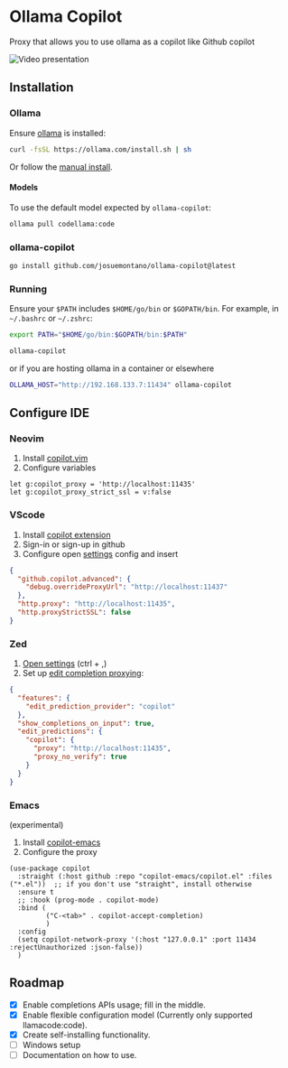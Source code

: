 # Ollama Copilot

Proxy that allows you to use ollama as a copilot like Github copilot

![Video presentation](presentation.gif)

## Installation

### Ollama

Ensure [ollama](https://ollama.com/download/linux) is installed:

```bash
curl -fsSL https://ollama.com/install.sh | sh
```

Or follow the [manual install](https://github.com/ollama/ollama/blob/main/docs/linux.md#manual-install).

#### Models

To use the default model expected by `ollama-copilot`:

```bash
ollama pull codellama:code
```

### ollama-copilot

```bash
go install github.com/josuemontano/ollama-copilot@latest
```

### Running

Ensure your `$PATH` includes `$HOME/go/bin` or `$GOPATH/bin`.
For example, in `~/.bashrc` or `~/.zshrc`:

```bash
export PATH="$HOME/go/bin:$GOPATH/bin:$PATH"
```

```bash
ollama-copilot
```

or if you are hosting ollama in a container or elsewhere

```bash
OLLAMA_HOST="http://192.168.133.7:11434" ollama-copilot
```

## Configure IDE

### Neovim

1. Install [copilot.vim](https://github.com/github/copilot.vim)
1. Configure variables

```vim
let g:copilot_proxy = 'http://localhost:11435'
let g:copilot_proxy_strict_ssl = v:false
```

### VScode

1. Install [copilot extension](https://marketplace.visualstudio.com/items?itemName=GitHub.copilot)
1. Sign-in or sign-up in github
1. Configure open [settings](https://code.visualstudio.com/docs/getstarted/settings) config and insert

```json
{
  "github.copilot.advanced": {
    "debug.overrideProxyUrl": "http://localhost:11437"
  },
  "http.proxy": "http://localhost:11435",
  "http.proxyStrictSSL": false
}
```

### Zed

1. [Open settings](https://zed.dev/docs/configuring-zed) (ctrl + ,)
1. Set up [edit completion proxying](https://github.com/zed-industries/zed/pull/24364):

```json
{
  "features": {
    "edit_prediction_provider": "copilot"
  },
  "show_completions_on_input": true,
  "edit_predictions": {
    "copilot": {
      "proxy": "http://localhost:11435",
      "proxy_no_verify": true
    }
  }
}
```

### Emacs

(experimental)

1. Install [copilot-emacs](https://github.com/copilot-emacs/copilot.el)
1. Configure the proxy

```elisp
(use-package copilot
  :straight (:host github :repo "copilot-emacs/copilot.el" :files ("*.el"))  ;; if you don't use "straight", install otherwise
  :ensure t
  ;; :hook (prog-mode . copilot-mode)
  :bind (
         ("C-<tab>" . copilot-accept-completion)
         )
  :config
  (setq copilot-network-proxy '(:host "127.0.0.1" :port 11434 :rejectUnauthorized :json-false))
  )
```

## Roadmap

- [x] Enable completions APIs usage; fill in the middle.
- [x] Enable flexible configuration model (Currently only supported llamacode:code).
- [x] Create self-installing functionality.
- [ ] Windows setup
- [ ] Documentation on how to use.
